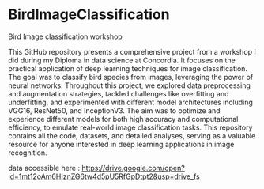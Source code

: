 # BirdImageClassification
Bird Image classification workshop

This GitHub repository presents a comprehensive project from a workshop I did during my Diploma in data science at Concordia. It focuses on the practical application of deep learning techniques for image classification. The goal was to classify bird species from images, leveraging the power of neural networks. Throughout this project, we explored data preprocessing and augmentation strategies, tackled challenges like overfitting and underfitting, and experimented with different model architectures including VGG16, ResNet50, and InceptionV3. The aim was to optimize and experience different models for both high accuracy and computational efficiency, to emulate real-world image classification tasks. This repository contains all the code, datasets, and detailed analyses, serving as a valuable resource for anyone interested in deep learning applications in image recognition.

data accessible here : https://drive.google.com/open?id=1mt12oAm6HIznZG6tw4d5pU5RfGpDtpt2&usp=drive_fs
